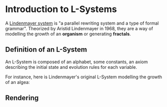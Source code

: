 <script lang="ts">
  import {
    traceLSystem,
    createLSystem,
    iterateLSystem,
    lsystemAlgaeDescriptor,
    lsystemSierpinskiTriangleDescriptorFactory,
  } from "$lib/lsystems/lsystem";
  import LSystemDescriptorWidget from "$lib/lsystems/LSystemDescriptorWidget.svelte";
  import LSystemTracingRenderer from "$lib/lsystems/LSystemTracingRenderer.svelte";

  const lsystemSierpinski = createLSystem(lsystemSierpinskiTriangleDescriptorFactory(120));
  iterateLSystem(lsystemSierpinski);
  iterateLSystem(lsystemSierpinski);
  const lsystemSierpinskiTrace = traceLSystem(lsystemSierpinski);
</script>

# Introduction to L-Systems

A [Lindenmayer system](https://www.wikiwand.com/en/L-system) is "a parallel rewriting system and a type of formal grammar". Theorized by Aristid Lindenmayer in 1968, they are a way of modelling the growth of an **organism** or generating **fractals**.

## Definition of an L-System

An L-System is composed of an alphabet, some constants, an axiom describing the initial state and evolution rules for each variable.

For instance, here is Lindenmayer's original L-System modelling the growth of an algea:

<LSystemDescriptorWidget descriptor={lsystemAlgaeDescriptor} />

## Rendering

<LSystemTracingRenderer lsystem={lsystemSierpinski} trace={lsystemSierpinskiTrace} />
